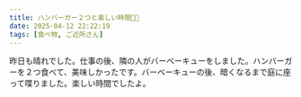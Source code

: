 ```yaml
---
title: ハンバーガー２つと楽しい時間🍔😊
date: 2025-04-12 22:22:19
tags: [食べ物, ご近所さん]
---
```

昨日も晴れでした。仕事の後、隣の人がバーベーキューをしました。ハンバーガーを２つ食べて、美味しかったです。バーベーキューの後、暗くなるまで庭に座って喋りました。楽しい時間でしたよ。
